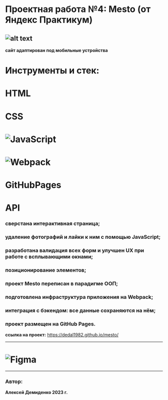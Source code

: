 # Проектная работа №4: Mesto (от Яндекс Практикум)
![alt text](https://github.com/[username]/[reponame]/blob/[branch]/image.jpg?raw=true)
---

**сайт адаптирован под мобильные устройства**
# Инструменты и стек:
# HTML
# CSS
# ![JavaScript](https://img.shields.io/badge/JavaScript-323330?style=for-the-badge&logo=javascript&logoColor=F7DF1E)
# ![Webpack](https://img.shields.io/badge/webpack-%238DD6F9.svg?style=for-the-badge&logo=webpack&logoColor=black)
# GitHubPages
# API
### сверстана интерактивная страница;
### удаление фотографий и лайки к ним с помощью JavaScript;
### разработана валидация всех форм и улучшен UX при работе с всплывающими окнами;
### позиционирование элементов;
### проект Mesto переписан в парадигме ООП;
### подготовлена инфраструктура приложения на Webpack;
### интеграция с бэкендом: все данные сохраняются на нём;
### проект размещен на GitHub Pages.

**ссылка на проект:** https://dedal1982.github.io/mesto/

---

#
# ![Figma](https://img.shields.io/badge/figma-%23F24E1E.svg?style=for-the-badge&logo=figma&logoColor=white)
---

### Автор:
**Алексей Демиденко 2023 г.**
